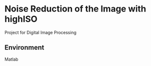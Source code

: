 # Noise Reduction of the Image with highISO
Project for Digital Image Processing

## Environment
Matlab
